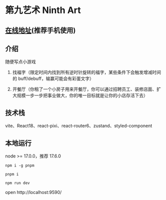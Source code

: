 # 第九艺术 Ninth Art

## [在线地址](http://47.102.207.71/)(推荐手机使用)

## 介绍

随便写点小游戏

1. 找福字（限定时间内找到所有逆时针旋转的福字，某些条件下会触发增减时间的 buff/debuff，输赢可能会有彩蛋文字）

2. 开餐厅（你租了一个小房子用来开餐厅，你可以通过招聘员工、装修店面、扩大规模一步一步把事业做大，你的唯一目标就是让你的小店存活下去）

## 技术栈

vite、React18、react-pixi、react-router6、zustand、styled-component

## 本地运行

node >= 17.0.0，推荐 17.6.0

```shell
npm i -g pnpm

pnpm i

npm run dev
```

open http://localhost:9590/
